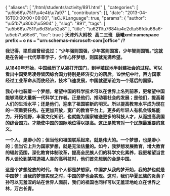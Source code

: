 {
    "aliases": [
        "/html/students/activity/891.html"
    ],
    "categories": [
        "\u5b66\u751f\u4e4b\u7a97"
    ],
    "contributors": [],
    "date": "2013-04-16T00:00:00+08:00",
    "isCJKLanguage": true,
    "params": {
        "author": "\u5fb7\u80b2\u5904"
    },
    "slug": "891",
    "tags": [
        "\u5b66\u751f\u6d3b\u52a8"
    ],
    "title": "\u6211\u7684\u4e2d\u56fd\u68a6-\u5eb7\u66e6",
    "toc": true
}
**天津外大附校   高二三班   康曦xml:namespace prefix = o ns = "urn:schemas-microsoft-com:office:office" /?**

**我记得，梁启超曾经说过：“少年强则国强，少年富则国富，少年智则国智。”这就是在告诫一代代莘莘学子，少年心怀梦想，则国就充满希望。**

**从1840年开始，中国经历了从被打开国门，到半殖民地半封建社会的过程。可以看出中国受尽凌辱皆因综合国力特别是经济实力的落后。19世纪中叶，西方国家经过工业革命从而使经济，技术飞速发展，中国就逐渐沦为一个落后的国家。**

**我心中也装着一个梦想，希望中国的科学技术可以在世界上名列前茅，更希望中国能够涌现大量新一代科学工作者。正是他们，推动着社会的发展；是他们，提高着人们的生活水平；还是他们，迎来了祖国崭新的明天。所以提高教育水平成为现在的一项重要任务。在更加开放，宽广的教育平台上，更多的年轻人有机会锻炼能力，开拓视野，丰富文化知识，也就能为国家输送更多的科技人才，从而提高我国的综合国力。才能使中国的国际地位得以提高。这正是教育对一个民族最重要的意义。**

**一个人，是渺小的；但当他和祖国联系起来，就是伟大的。一个梦想，也是渺小的；但当它上升为国家梦想，就是无法估量的。如今，我梦想发展教育，增大教育的辐射范围，深化教育体制改革，提高全民族人们的科学文化素养，我更希望当世界人谈论到某项造福人类的高科技时，他们首先想到的会是中国。**

**这是个梦想绽放的时代，每个人都是梦想家。中国梦从我的梦开始，我的梦也就是中国梦！当我的梦想实现之时，中国的梦也会实现。这时，我们华夏民族的炎黄子孙可以无羞涩的站在世界人面前，我们的祖国也同样可以无羞涩地屹立在世界之林，万古长青。**

